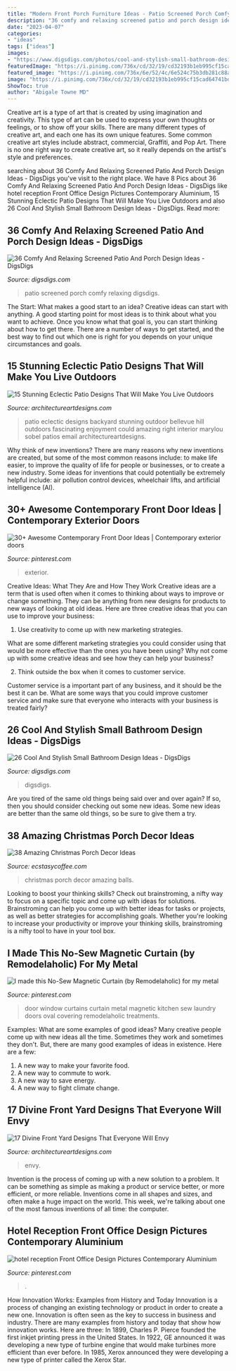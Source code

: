 ```yaml
---
title: "Modern Front Porch Furniture Ideas - Patio Screened Porch Comfy Relaxing Digsdigs"
description: "36 comfy and relaxing screened patio and porch design ideas"
date: "2023-04-07"
categories:
- "ideas"
tags: ["ideas"]
images:
- "https://www.digsdigs.com/photos/cool-and-stylish-small-bathroom-design-ideas-23-554x738.jpg"
featuredImage: "https://i.pinimg.com/736x/cd/32/19/cd32193b1eb995cf15cad64741bd659a.jpg"
featured_image: "https://i.pinimg.com/736x/6e/52/4c/6e524c75b3db281c88a13769822ac8de--magnets-curtains.jpg"
image: "https://i.pinimg.com/736x/cd/32/19/cd32193b1eb995cf15cad64741bd659a.jpg"
ShowToc: true
author: "Abigale Towne MD"
---
```



Creative art is a type of art that is created by using imagination and creativity. This type of art can be used to express your own thoughts or feelings, or to show off your skills. There are many different types of creative art, and each one has its own unique features. Some common creative art styles include abstract, commercial, Graffiti, and Pop Art. There is no one right way to create creative art, so it really depends on the artist's style and preferences.

	

		
searching about 36 Comfy And Relaxing Screened Patio And Porch Design Ideas - DigsDigs you've visit to the right place. We have 8 Pics about 36 Comfy And Relaxing Screened Patio And Porch Design Ideas - DigsDigs like hotel reception Front Office Design Pictures Contemporary Aluminium, 15 Stunning Eclectic Patio Designs That Will Make You Live Outdoors and also 26 Cool And Stylish Small Bathroom Design Ideas - DigsDigs. Read more:
		
    
## 36 Comfy And Relaxing Screened Patio And Porch Design Ideas - DigsDigs

<img loading=lazy src="https://www.digsdigs.com/photos/comfy-and-relaxing-screened-patio-design-ideas-13.jpg" onerror="this.onerror=null;this.src='https://tse3.mm.bing.net/th?id=OIP.Td3II65TSCj_IlScb6AjQwHaLQ&amp;pid=15.1';" alt="36 Comfy And Relaxing Screened Patio And Porch Design Ideas - DigsDigs">

_Source: digsdigs.com_

>patio screened porch comfy relaxing digsdigs. 

	

The Start: What makes a good start to an idea?
Creative ideas can start with anything. A good starting point for most ideas is to think about what you want to achieve. Once you know what that goal is, you can start thinking about how to get there. There are a number of ways to get started, and the best way to find out which one is right for you depends on your unique circumstances and goals.

    
## 15 Stunning Eclectic Patio Designs That Will Make You Live Outdoors

<img loading=lazy src="https://www.architectureartdesigns.com/wp-content/uploads/2016/12/15-Stunning-Eclectic-Patio-Designs-That-Will-Make-You-Live-Outdoors-9-630x945.jpg" onerror="this.onerror=null;this.src='https://tse1.mm.bing.net/th?id=OIP.mmSCxWU-YDS8bUdJrhu4ywHaLH&amp;pid=15.1';" alt="15 Stunning Eclectic Patio Designs That Will Make You Live Outdoors">

_Source: architectureartdesigns.com_

>patio eclectic designs backyard stunning outdoor bellevue hill outdoors fascinating enjoyment could amazing right interior marylou sobel patios email architectureartdesigns. 

	

Why think of new inventions?
There are many reasons why new inventions are created, but some of the most common reasons include: to make life easier, to improve the quality of life for people or businesses, or to create a new industry. Some ideas for inventions that could potentially be extremely helpful include: air pollution control devices, wheelchair lifts, and artificial intelligence (AI).

    
## 30+ Awesome Contemporary Front Door Ideas | Contemporary Exterior Doors

<img loading=lazy src="https://i.pinimg.com/736x/ff/fa/3f/fffa3f41fab5213be1454de373f74578.jpg" onerror="this.onerror=null;this.src='https://tse4.mm.bing.net/th?id=OIP.Qed3UoBMk9C7sxS5JRePjAHaLJ&amp;pid=15.1';" alt="30+ Awesome Contemporary Front Door Ideas | Contemporary exterior doors">

_Source: pinterest.com_

>exterior. 

	

Creative Ideas: What They Are and How They Work
Creative ideas are a term that is used often when it comes to thinking about ways to improve or change something. They can be anything from new designs for products to new ways of looking at old ideas. Here are three creative ideas that you can use to improve your business:
1) Use creativity to come up with new marketing strategies.

What are some different marketing strategies you could consider using that would be more effective than the ones you have been using? Why not come up with some creative ideas and see how they can help your business?

2) Think outside the box when it comes to customer service.

Customer service is a important part of any business, and it should be the best it can be. What are some ways that you could improve customer service and make sure that everyone who interacts with your business is treated fairly?

    
## 26 Cool And Stylish Small Bathroom Design Ideas - DigsDigs

<img loading=lazy src="https://www.digsdigs.com/photos/cool-and-stylish-small-bathroom-design-ideas-23-554x738.jpg" onerror="this.onerror=null;this.src='https://tse4.mm.bing.net/th?id=OIP.3InsbOgUET2l_lEo0mjpagHaJ3&amp;pid=15.1';" alt="26 Cool And Stylish Small Bathroom Design Ideas - DigsDigs">

_Source: digsdigs.com_

>digsdigs. 

	

Are you tired of the same old things being said over and over again? If so, then you should consider checking out some new ideas. Some new ideas are better than the same old things, so be sure to give them a try.

    
## 38 Amazing Christmas Porch Decor Ideas

<img loading=lazy src="https://i1.wp.com/www.ecstasycoffee.com/wp-content/uploads/2016/10/Fancy-Red-and-Balls.jpg" onerror="this.onerror=null;this.src='https://tse1.mm.bing.net/th?id=OIP.SLI3zqg2IAH_MA9pexRVdgHaNz&amp;pid=15.1';" alt="38 Amazing Christmas Porch Decor Ideas">

_Source: ecstasycoffee.com_

>christmas porch decor amazing balls. 

	

Looking to boost your thinking skills? Check out brainstroming, a nifty way to focus on a specific topic and come up with ideas for solutions. Brainstroming can help you come up with better ideas for tasks or projects, as well as better strategies for accomplishing goals. Whether you're looking to increase your productivity or improve your thinking skills, brainstroming is a nifty tool to have in your tool box.

    
## I Made This No-Sew Magnetic Curtain (by Remodelaholic) For My Metal

<img loading=lazy src="https://i.pinimg.com/736x/6e/52/4c/6e524c75b3db281c88a13769822ac8de--magnets-curtains.jpg" onerror="this.onerror=null;this.src='https://tse1.mm.bing.net/th?id=OIP.rYMPRiEYprnilr2-V-25OAHaKq&amp;pid=15.1';" alt="I made this No-Sew Magnetic Curtain (by Remodelaholic) for my metal">

_Source: pinterest.com_

>door window curtains curtain metal magnetic kitchen sew laundry doors oval covering remodelaholic treatments. 

	

Examples: What are some examples of good ideas?
Many creative people come up with new ideas all the time. Sometimes they work and sometimes they don't. But, there are many good examples of ideas in existence. Here are a few: 
1) A new way to make your favorite food. 
2) A new way to commute to work. 
3) A new way to save energy. 
4) A new way to fight climate change.

    
## 17 Divine Front Yard Designs That Everyone Will Envy

<img loading=lazy src="https://www.architectureartdesigns.com/wp-content/uploads/2016/05/14-71-768x576.jpg" onerror="this.onerror=null;this.src='https://tse2.mm.bing.net/th?id=OIP.zK6jjvZuIwgtYOktO1rROAHaFj&amp;pid=15.1';" alt="17 Divine Front Yard Designs That Everyone Will Envy">

_Source: architectureartdesigns.com_

>envy. 

	

Invention is the process of coming up with a new solution to a problem. It can be something as simple as making a product or service better, or more efficient, or more reliable. Inventions come in all shapes and sizes, and often make a huge impact on the world. This week, we're talking about one of the most famous inventions of all time: the computer.

    
## Hotel Reception Front Office Design Pictures Contemporary Aluminium

<img loading=lazy src="https://i.pinimg.com/736x/cd/32/19/cd32193b1eb995cf15cad64741bd659a.jpg" onerror="this.onerror=null;this.src='https://tse4.mm.bing.net/th?id=OIP.MCr1Z6DUACLxwzpGTTw1XwHaJ3&amp;pid=15.1';" alt="hotel reception Front Office Design Pictures Contemporary Aluminium">

_Source: pinterest.com_

>. 

	

How Innovation Works: Examples from History and Today
Innovation is a process of changing an existing technology or product in order to create a new one. Innovation is often seen as the key to success in business and industry. There are many examples from history and today that show how innovation works. Here are three: 
In 1899, Charles P. Pierce founded the first inkjet printing press in the United States.
In 1922, GE announced it was developing a new type of turbine engine that would make turbines more efficient than ever before. 
In 1985, Xerox announced they were developing a new type of printer called the Xerox Star.

